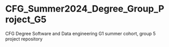 # CFG_Summer2024_Degree_Group_Project_G5
CFG Degree Software and Data engineering G1 summer cohort, group 5 project repository
